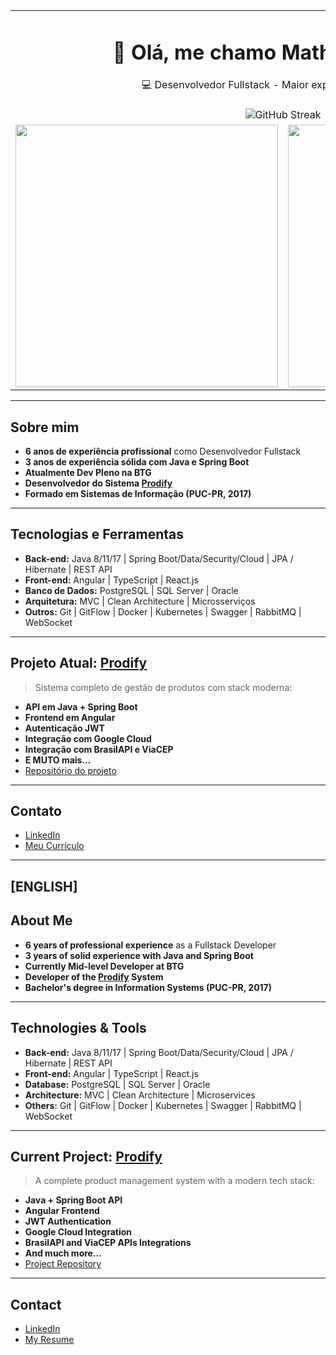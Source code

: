 <table align="center">
  <tr>
    <td colspan="2" align="center">
      <h1>👋 Olá, me chamo Matheus Reynard</h1>
      <p>💻 Desenvolvedor Fullstack - Maior experiência no Backend</p>
    </td>
  </tr>
  <tr>
    <td colspan="2" align="center">
      <img src="https://streak-stats.demolab.com?user=matheusreynard2&theme=radical" alt="GitHub Streak" />
    </td>
  </tr>
  <tr>
    <td align="center">
      <img src="https://github-readme-stats.vercel.app/api?username=matheusreynard2&show_icons=true&theme=radical" width="420" />
    </td>
    <td align="center">
      <img src="https://github-readme-stats.vercel.app/api/top-langs/?username=matheusreynard2&layout=compact&theme=radical" width="420" />
    </td>
  </tr>
</table>

---
## Sobre mim
- **6 anos de experiência profissional** como Desenvolvedor Fullstack 
- **3 anos de experiência sólida com Java e Spring Boot**  
- **Atualmente Dev Pleno na BTG**
- **Desenvolvedor do Sistema [Prodify](https://www.sistemaprodify.com)**  
- **Formado em Sistemas de Informação (PUC-PR, 2017)**  
---

## Tecnologias e Ferramentas
- **Back-end:** Java 8/11/17 | Spring Boot/Data/Security/Cloud | JPA / Hibernate | REST API
- **Front-end:** Angular | TypeScript | React.js  
- **Banco de Dados:** PostgreSQL | SQL Server | Oracle  
- **Arquitetura:** MVC | Clean Architecture | Microsserviços  
- **Outros:** Git | GitFlow | Docker | Kubernetes | Swagger | RabbitMQ | WebSocket
---

## Projeto Atual: [Prodify](https://www.sistemaprodify.com)
> Sistema completo de gestão de produtos com stack moderna:
- **API em Java + Spring Boot**
- **Frontend em Angular**
- **Autenticação JWT**
- **Integração com Google Cloud**
- **Integração com BrasilAPI e ViaCEP**
- **E MUTO mais...**
- [Repositório do projeto](https://github.com/matheusreynard2/portfolio)
---

## Contato
- [LinkedIn](https://bit.ly/3EvTFJY)
- [Meu Currículo](https://bit.ly/cv-math-rey)
---

## [ENGLISH]

## About Me
- **6 years of professional experience** as a Fullstack Developer  
- **3 years of solid experience with Java and Spring Boot**  
- **Currently Mid-level Developer at BTG**  
- **Developer of the [Prodify](https://www.sistemaprodify.com) System**  
- **Bachelor's degree in Information Systems (PUC-PR, 2017)**

---

## Technologies & Tools
- **Back-end:** Java 8/11/17 | Spring Boot/Data/Security/Cloud | JPA / Hibernate | REST API  
- **Front-end:** Angular | TypeScript | React.js  
- **Database:** PostgreSQL | SQL Server | Oracle  
- **Architecture:** MVC | Clean Architecture | Microservices  
- **Others:** Git | GitFlow | Docker | Kubernetes | Swagger | RabbitMQ | WebSocket

---

## Current Project: [Prodify](https://www.sistemaprodify.com)
> A complete product management system with a modern tech stack:
- **Java + Spring Boot API**  
- **Angular Frontend**  
- **JWT Authentication**  
- **Google Cloud Integration**
- **BrasilAPI and ViaCEP APIs Integrations**
- **And much more...**  
- [Project Repository](https://github.com/matheusreynard2/portfolio)

---

## Contact
- [LinkedIn](https://bit.ly/3EvTFJY)  
- [My Resume](https://bit.ly/cv-math-rey)
